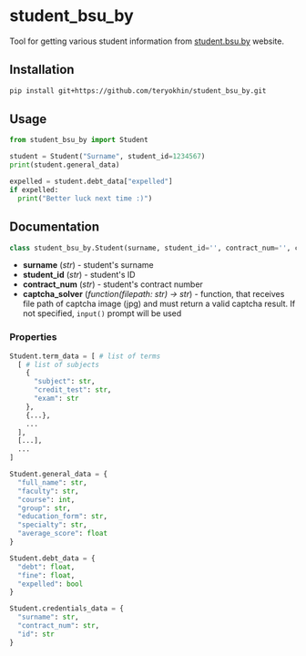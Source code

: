 # student_bsu_by
Tool for getting various student information from [student.bsu.by](http://http://student.bsu.by) website.

## Installation
```bash
pip install git+https://github.com/teryokhin/student_bsu_by.git
```

## Usage
```python
from student_bsu_by import Student

student = Student("Surname", student_id=1234567)
print(student.general_data)

expelled = student.debt_data["expelled"]
if expelled:
  print("Better luck next time :)")
```

## Documentation
```python
class student_bsu_by.Student(surname, student_id='', contract_num='', captcha_solver=None)
```
  * **surname** (*str*) - student's surname
  * **student_id** (*str*) - student's ID
  * **contract_num** (*str*) - student's contract number
  * **captcha_solver** (*function(filepath: str) -> str*) - function, that receives file path of captcha image (jpg) and must return a valid captcha result. If not specified, `input()` prompt will be used

### Properties
```python
Student.term_data = [ # list of terms
  [ # list of subjects
    {
      "subject": str,
      "credit_test": str,
      "exam": str
    },
    {...},
    ...
  ],
  [...],
  ...
]
```

```python
Student.general_data = {
  "full_name": str,
  "faculty": str,
  "course": int,
  "group": str,
  "education_form": str,
  "specialty": str,
  "average_score": float
}
```

```python
Student.debt_data = {
  "debt": float,
  "fine": float,
  "expelled": bool
}
```

```python
Student.credentials_data = {
  "surname": str,
  "contract_num": str,
  "id": str
}
```
